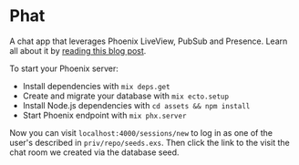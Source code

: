 # Phat

A chat app that leverages Phoenix LiveView, PubSub and Presence. Learn all about it by [reading this blog post](https://elixirschool.com/blog/live-view-with-presence/).

To start your Phoenix server:

- Install dependencies with `mix deps.get`
- Create and migrate your database with `mix ecto.setup`
- Install Node.js dependencies with `cd assets && npm install`
- Start Phoenix endpoint with `mix phx.server`

Now you can visit `localhost:4000/sessions/new` to log in as one of the user's described in `priv/repo/seeds.exs`. Then click the link to the visit the chat room we created via the database seed.
